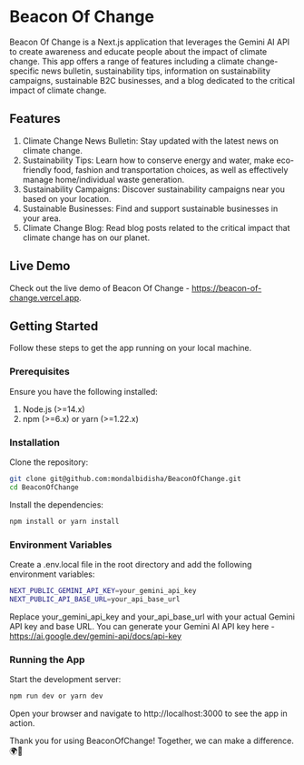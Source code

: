 # Beacon Of Change

Beacon Of Change is a Next.js application that leverages the Gemini AI API to create awareness and educate people about the impact of climate change. This app offers a range of features including a climate change-specific news bulletin, sustainability tips, information on sustainability campaigns, sustainable B2C businesses, and a blog dedicated to the critical impact of climate change.

## Features

1. Climate Change News Bulletin: Stay updated with the latest news on climate change.
2. Sustainability Tips: Learn how to conserve energy and water, make eco-friendly food, fashion and transportation choices, as well as effectively manage home/individual waste generation.
3. Sustainability Campaigns: Discover sustainability campaigns near you based on your location.
4. Sustainable Businesses: Find and support sustainable businesses in your area.
5. Climate Change Blog: Read blog posts related to the critical impact that climate change has on our planet.

## Live Demo

Check out the live demo of Beacon Of Change - https://beacon-of-change.vercel.app.

## Getting Started

Follow these steps to get the app running on your local machine.

### Prerequisites

Ensure you have the following installed:

1. Node.js (>=14.x)
2. npm (>=6.x) or yarn (>=1.22.x)

### Installation

Clone the repository:
```bash
git clone git@github.com:mondalbidisha/BeaconOfChange.git
cd BeaconOfChange
```

Install the dependencies:
```bash
npm install or yarn install
```

### Environment Variables

Create a .env.local file in the root directory and add the following environment variables:

```bash
NEXT_PUBLIC_GEMINI_API_KEY=your_gemini_api_key
NEXT_PUBLIC_API_BASE_URL=your_api_base_url
```
Replace your_gemini_api_key and your_api_base_url with your actual Gemini API key and base URL.
You can generate your Gemini AI API key here - https://ai.google.dev/gemini-api/docs/api-key

### Running the App

Start the development server:
```bash
npm run dev or yarn dev
```

Open your browser and navigate to http://localhost:3000 to see the app in action.

Thank you for using BeaconOfChange! Together, we can make a difference. 🌍🌱
